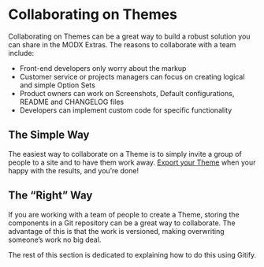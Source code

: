 # Collaborating on Themes

Collaborating on Themes can be a great way to build a robust solution you can share in the MODX Extras. The reasons to collaborate with a team include:

- Front-end developers only worry about the markup
- Customer service or projects managers can focus on creating logical and simple Option Sets
- Product owners can work on Screenshots, Default configurations, README and CHANGELOG files
- Developers can implement custom code for specific functionality

## The Simple Way

The easiest way to collaborate on a Theme is to simply invite a group of people to a site and to have them work away. [Export your Theme](../themer/cmp/themes) when your happy with the results, and you’re done!

## The “Right” Way

If you are working with a team of people to create a Theme, storing the components in a Git repository can be a great way to collaborate. The advantage of this is that the work is versioned, making overwriting someone’s work no big deal. 

The rest of this section is dedicated to explaining how to do this using Gitify. 
